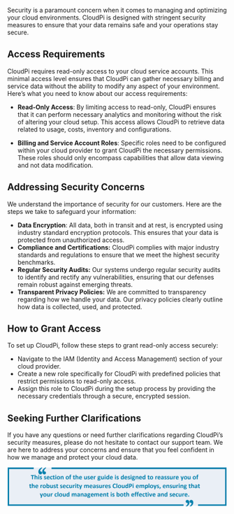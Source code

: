 <!-- # Security -->
Security is a paramount concern when it comes to managing and optimizing your cloud 
environments. CloudPi is designed with stringent security measures to ensure that your data 
remains safe and your operations stay secure.

## Access Requirements
CloudPi requires read-only access to your cloud service accounts. This minimal access level 
ensures that CloudPi can gather necessary billing and service data without the ability to 
modify any aspect of your environment. Here’s what you need to know about our access 
requirements:

- **Read-Only Access**: By limiting access to read-only, CloudPi ensures that it can 
perform necessary analytics and monitoring without the risk of altering your cloud 
setup. This access allows CloudPi to retrieve data related to usage, costs, inventory 
and configurations.

- **Billing and Service Account Roles**: Specific roles need to be configured within your 
cloud provider to grant CloudPi the necessary permissions. These roles should only 
encompass capabilities that allow data viewing and not data modification.

## Addressing Security Concerns
We understand the importance of security for our customers. Here are the steps we take to 
safeguard your information:

- **Data Encryption**: All data, both in transit and at rest, is encrypted using industry standard encryption protocols. This ensures that your data is protected from 
unauthorized access.
- **Compliance and Certifications:** CloudPi complies with major industry standards and 
regulations to ensure that we meet the highest security benchmarks.
- **Regular Security Audits:** Our systems undergo regular security audits to identify and 
rectify any vulnerabilities, ensuring that our defenses remain robust against 
emerging threats.
- **Transparent Privacy Policies:** We are committed to transparency regarding how we 
handle your data. Our privacy policies clearly outline how data is collected, used, and 
protected.

## How to Grant Access
To set up CloudPi, follow these steps to grant read-only access securely:

- Navigate to the IAM (Identity and Access Management) section of your cloud 
provider.
- Create a new role specifically for CloudPi with predefined policies that restrict 
permissions to read-only access.
- Assign this role to CloudPi during the setup process by providing the necessary 
credentials through a secure, encrypted session.

## Seeking Further Clarifications
If you have any questions or need further clarifications regarding CloudPi’s security 
measures, please do not hesitate to contact our support team. We are here to address your 
concerns and ensure that you feel confident in how we manage and protect your cloud 
data.

![Note2](images/note2.png)
